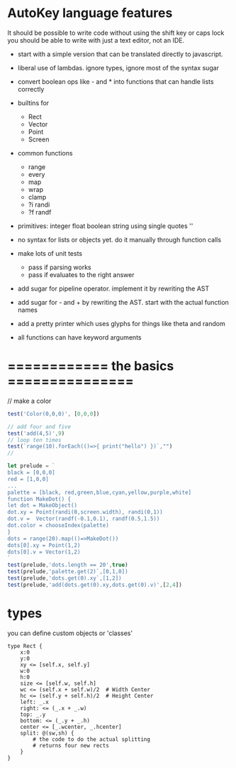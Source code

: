 
# AutoKey language features

It should be possible to write code without using the shift key or caps lock
you should be able to write with just a text editor, not an IDE.

* start with a simple version that can be translated directly to javascript.
* liberal use of lambdas. ignore types, ignore most of the syntax sugar
* convert boolean ops like - and * into functions that can handle lists correctly
* builtins for
    * Rect
    * Vector
    * Point
    * Screen
* common functions
    * range
    * every
    * map
    * wrap
    * clamp
    * ?i randi
    * ?f randf
* primitives:
  integer
  float
  boolean
  string using single quotes ''
* no syntax for lists or objects yet. do it manually through function calls
* make lots of unit tests
  * pass if parsing works
  * pass if evaluates to the right answer

* add sugar for pipeline operator. implement it by rewriting the AST
* add sugar for - and + by rewriting the AST. start with the actual function names
* add a pretty printer which uses glyphs for things like theta and random
* all functions can have keyword arguments



# ============ the basics =============== #

// make a color
```javascript
test('Color(0,0,0)', [0,0,0])
```

```javascript
// add four and five
test('add(4,5)',9)
// loop ten times
test(`range(10).forEach(()=>{ print("hello") })`,"")
//
```

```javascript
let prelude = `
black = [0,0,0]
red = [1,0,0]
...
palette = [black, red,green,blue,cyan,yellow,purple,white]
function MakeDot() {
let dot = MakeObject()
dot.xy = Point(randi(0,screen.width), randi(0,1))
dot.v =  Vector(randf(-0.1,0.1), randf(0.5,1.5))
dot.color = chooseIndex(palette)
}
dots = range(20).map(()=>MakeDot())
dots[0].xy = Point(1,2)
dots[0].v = Vector(1,2)
`
test(prelude,'dots.length == 20',true)
test(prelude,'palette.get(2)`,[0,1,0])
test(prelude,'dots.get(0).xy`,[1,2])
test(prelude,'add(dots.get(0).xy,dots.get(0).v)',[2,4])
```


# types

you can define custom objects or 'classes'

```
type Rect {
    x:0
    y:0
    xy <= [self.x, self.y]
    w:0
    h:0
    size <= [self.w, self.h]
    wc <= (self.x + self.w)/2  # Width Center
    hc <= (self.y + self.h)/2  # Height Center
    left: _.x
    right: <= (_.x + _.w)
    top: _.y
    bottom: <= (_.y + _.h)
    center <= [_.wcenter, _.hcenter]
    split: @(sw,sh) {
        # the code to do the actual splitting
        # returns four new rects
    }
}
```
